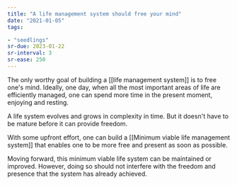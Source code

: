 ```yaml
---
title: "A life management system should free your mind"
date: "2021-01-05"
tags:

- "seedlings"
sr-due: 2023-01-22
sr-interval: 3
sr-ease: 250
---
```


The only worthy goal of building a [[life management system]] is to free one's mind. Ideally, one day, when all the most important areas of life are efficiently managed, one can spend more time in the present moment, enjoying and resting.

A life system evolves and grows in complexity in time. But it doesn't have to be mature before it can provide freedom.

With some upfront effort, one can build a [[Minimum viable life management system]] that enables one to be more free and present as soon as possible.

Moving forward, this minimum viable life system can be maintained or improved. However, doing so should not interfere with the freedom and presence that the system has already achieved.

